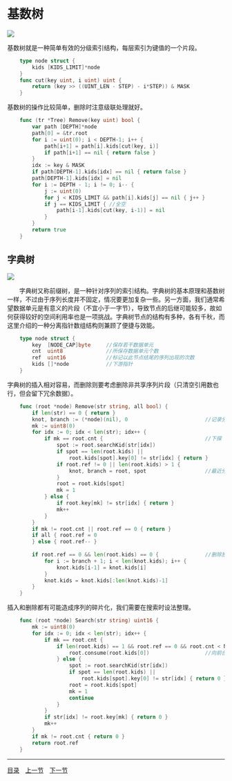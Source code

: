 # 基数树
![](../images/RadixTree.png)

基数树就是一种简单有效的分级索引结构，每层索引为键值的一个片段。
```go
	type node struct {
		kids [KIDS_LIMIT]*node
	}
	func cut(key uint, i uint) uint {
		return (key >> ((UINT_LEN - STEP) - i*STEP)) & MASK
	}
```
基数树的操作比较简单，删除时注意级联处理就好。
```go
	func (tr *Tree) Remove(key uint) bool {
		var path [DEPTH]*node
		path[0] = &tr.root
		for i := uint(0); i < DEPTH-1; i++ {
			path[i+1] = path[i].kids[cut(key, i)]
			if path[i+1] == nil { return false }
		}
		idx := key & MASK
		if path[DEPTH-1].kids[idx] == nil { return false }
		path[DEPTH-1].kids[idx] = nil
		for i := DEPTH - 1; i != 0; i-- {
			j := uint(0)
			for j < KIDS_LIMIT && path[i].kids[j] == nil { j++ }
			if j == KIDS_LIMIT { //全空
				path[i-1].kids[cut(key, i-1)] = nil
			}
		}
		return true
	}
```

## 字典树
![](../images/Trie.png)

　　字典树又称前缀树，是一种针对序列的索引结构。字典树的基本原理和基数树一样，不过由于序列长度并不固定，情况要更加复杂一些。另一方面，我们通常希望数据单元是有意义的片段（不宜小于一字节），导致节点的后继可能较多，故如何获得较好的空间利用率也是一项挑战。字典树节点的结构有多种，各有千秋，而这里介绍的一种分离指针数组结构则兼顾了便捷与效能。
```go
	type node struct {
		key  [NODE_CAP]byte		//保存若干数据单元
		cnt  uint8				//所保存数据单元个数
		ref  uint16				//标记以此节点结尾的序列出现的次数
		kids []*node			//下游指针
	}
```
字典树的插入相对容易，而删除则要考虑删除非共享序列片段（只清空引用数也行，但会留下冗余数据）。
```go
	func (root *node) Remove(str string, all bool) {
		if len(str) == 0 { return }
		knot, branch := (*node)(nil), 0 						//记录分支点
		mk := uint8(0)
		for idx := 0; idx < len(str); idx++ {
			if mk == root.cnt { 								//下探
				spot := root.searchKid(str[idx])
				if spot == len(root.kids) ||
					root.kids[spot].key[0] != str[idx] { return }
				if root.ref != 0 || len(root.kids) > 1 {
					knot, branch = root, spot					//最近分支点
				}
				root = root.kids[spot]
				mk = 1
			} else {
				if root.key[mk] != str[idx] { return }
				mk++
			}
		}
		if mk != root.cnt || root.ref == 0 { return }
		if all { root.ref = 0
		} else { root.ref-- }
	
		if root.ref == 0 && len(root.kids) == 0 {				//删除独苗
			for i := branch + 1; i < len(knot.kids); i++ {
				knot.kids[i-1] = knot.kids[i]
			}
			knot.kids = knot.kids[:len(knot.kids)-1]
		}
	}
```
插入和删除都有可能造成序列的碎片化，我们需要在搜索时设法整理。
```go
	func (root *node) Search(str string) uint16 {
		mk := uint8(0)
		for idx := 0; idx < len(str); idx++ {
			if mk == root.cnt {
				if len(root.kids) == 1 && root.ref == 0 && root.cnt < NODE_CAP {
					root.consume(root.kids[0])					//向前合并
				} else {
					spot := root.searchKid(str[idx])
					if spot == len(root.kids) ||
						root.kids[spot].key[0] != str[idx] { return 0 }
					root = root.kids[spot]
					mk = 1
					continue
				}
			}
			if str[idx] != root.key[mk] { return 0 }
			mk++
		}
		if mk != root.cnt { return 0 }
		return root.ref
	}
```

---
[目录](../index.md)　[上一节](05-D.md)　[下一节](05.md)
